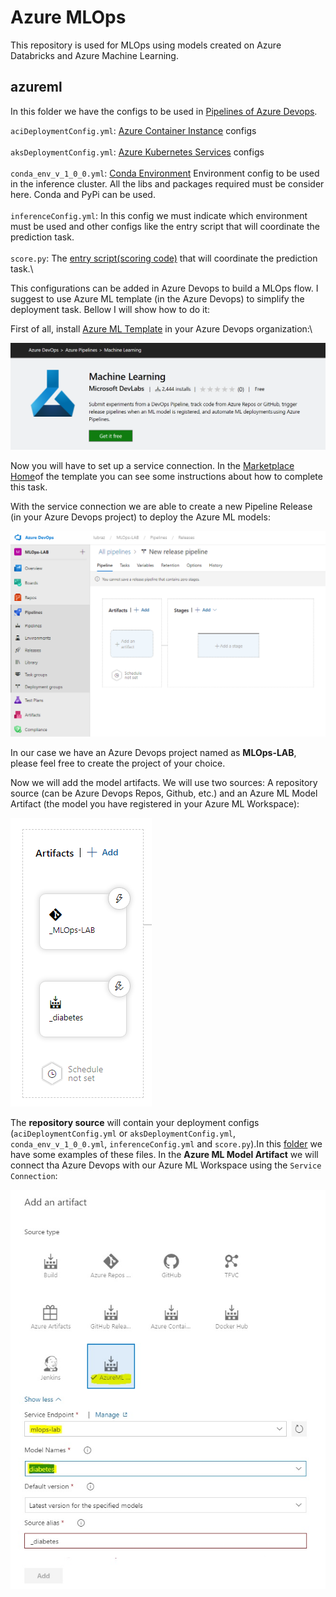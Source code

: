 # Azure MLOps
This repository is used for MLOps using models created on Azure Databricks and Azure Machine Learning.

## azureml
In this folder we have the configs to be used in [Pipelines of Azure Devops](https://azure.microsoft.com/pt-br/services/devops/pipelines/). 

`aciDeploymentConfig.yml`: [Azure Container Instance](https://azure.microsoft.com/en-us/services/container-instances/) configs \
\
`aksDeploymentConfig.yml`: [Azure Kubernetes Services](https://docs.microsoft.com/en-us/azure/aks/) configs\
\
`conda_env_v_1_0_0.yml`: [Conda Environment](https://docs.microsoft.com/en-us/azure/devops/pipelines/ecosystems/anaconda?view=azure-devops&tabs=ubuntu-16-04) Environment config to be used in the inference cluster. All the libs and packages required must be consider here. Conda and PyPi can be used.\
\
`inferenceConfig.yml`: In this config we must indicate which environment must be used and other configs like the entry script that will coordinate the prediction task.\
\
`score.py`: The [entry script(scoring code)](https://docs.microsoft.com/en-us/azure/machine-learning/how-to-deploy-and-where#script) that will coordinate the prediction task.\

This configurations can be added in Azure Devops to build a MLOps flow. I suggest to use Azure ML template (in the Azure Devops) to simplify the deployment task. Bellow I will show how to do it:

First of all, install [Azure ML Template](https://marketplace.visualstudio.com/items?itemName=ms-air-aiagility.vss-services-azureml&targetId=09d19ee8-b94a-4f99-a763-11cc0fe1a111&utm_source=vstsproduct&utm_medium=ExtHubManageList) in your Azure Devops organization:\

![Azure ML Template](images/azureml-template.PNG?raw=true)

Now you will have to set up a service connection. In the [Marketplace Home](https://marketplace.visualstudio.com/items?itemName=ms-air-aiagility.vss-services-azureml&targetId=09d19ee8-b94a-4f99-a763-11cc0fe1a111&utm_source=vstsproduct&utm_medium=ExtHubManageList)of the template you can see some instructions about how to complete this task.

With the service connection we are able to create a new Pipeline Release (in your Azure Devops project) to deploy the Azure ML models:

![New Release Pipeline](images/new-release-pipeline.PNG?raw=true)

In our case we have an Azure Devops project named as **MLOps-LAB**, please feel free to create the project of your choice.

Now we will add the model artifacts. We will use two sources: A repository source (can be Azure Devops Repos, Github, etc.) and an Azure ML Model Artifact (the model you have registered in your Azure ML Workspace):

![Artifacts](images/artifacts.PNG?raw=true)

The **repository source** will contain your deployment configs (`aciDeploymentConfig.yml` or `aksDeploymentConfig.yml`, `conda_env_v_1_0_0.yml`, `inferenceConfig.yml` and `score.py`).In this [folder](https://github.com/lfbraz/azure-mlops/tree/master/azureml/config) we have some examples of these files. In the **Azure ML Model Artifact** we will connect tha Azure Devops with our Azure ML Workspace using the `Service Connection`:

![AzureML Artifact](images/add-azureml-artifact.jpg?raw=true)
